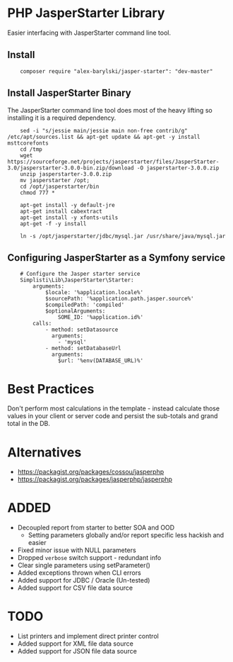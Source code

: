 # PHP JasperStarter Library

Easier interfacing with JasperStarter command line tool. 

## Install 

```
	composer require "alex-barylski/jasper-starter": "dev-master"
```

## Install JasperStarter Binary

The JasperStarter command line tool does most of the heavy lifting so installing 
it is a required dependency.

```
	sed -i "s/jessie main/jessie main non-free contrib/g" /etc/apt/sources.list && apt-get update && apt-get -y install msttcorefonts
	cd /tmp
	wget https://sourceforge.net/projects/jasperstarter/files/JasperStarter-3.0/jasperstarter-3.0.0-bin.zip/download -O jasperstarter-3.0.0.zip
	unzip jasperstarter-3.0.0.zip
	mv jasperstarter /opt;
	cd /opt/jasperstarter/bin
	chmod 777 *

	apt-get install -y default-jre
	apt-get install cabextract
	apt-get install -y xfonts-utils
	apt-get -f -y install

	ln -s /opt/jasperstarter/jdbc/mysql.jar /usr/share/java/mysql.jar 
```

## Configuring JasperStarter as a Symfony service

```
    # Configure the Jasper starter service
    Simplisti\Lib\JasperStarter\Starter:
        arguments:
            $locale: '%application.locale%'
            $sourcePath: '%application.path.jasper.source%'
            $compiledPath: 'compiled'          
            $optionalArguments:
                SOME_ID: '%application.id%'
        calls:
            - method: setDatasource
              arguments:
                - 'mysql'
            - method: setDatabaseUrl 
              arguments:
                $url: '%env(DATABASE_URL)%'
```

# Best Practices

Don't perform most calculations in the template - instead calculate those values in your client or server code and persist the sub-totals and grand total in the DB.

# Alternatives

- https://packagist.org/packages/cossou/jasperphp
- https://packagist.org/packages/jasperphp/jasperphp

# ADDED
 - Decoupled report from starter to better SOA and OOD
   - Setting parameters globally and/or report specific less hackish and easier
 - Fixed minor issue with NULL parameters 
 - Dropped `verbose` switch support - redundant info
 - Clear single parameters using setParameter()
 - Added exceptions thrown when CLI errors
 - Added support for JDBC / Oracle (Un-tested)
 - Added support for CSV file data source
 
# TODO 
 - List printers and implement direct printer control
 - Added support for XML file data source
 - Added support for JSON file data source